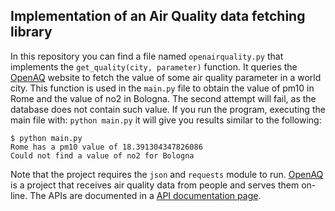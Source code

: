 ## Implementation of an Air Quality data fetching library


In this repository you can find a file named ```openairquality.py``` that implements the ```get_quality(city, parameter)``` function. It queries the [OpenAQ](https://openaq.org) website to fetch the value of some air quality parameter in a world city. This function is used in the ```main.py``` file to obtain the value of pm10 in Rome and the value of no2 in Bologna. The second attempt will fail, as the database does not contain such value. If you run the program, executing the main file with: ```python main.py``` it will  give you results similar to the following: 

```
$ python main.py
Rome has a pm10 value of 18.391304347826086
Could not find a value of no2 for Bologna
```

Note that the project requires the ```json``` and ```requests``` module to run. [OpenAQ](https://openaq.org/) is a project that receives air quality data from people and serves them on-line. The APIs are documented in a [API documentation page](https://docs.openaq.org/). 

